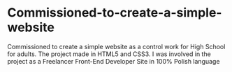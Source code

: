 # Commissioned-to-create-a-simple-website
Commissioned to create a simple website as a control work for High School for adults. The project made in HTML5 and CSS3. I was involved in the project as a Freelancer Front-End Developer
Site in 100% Polish language
